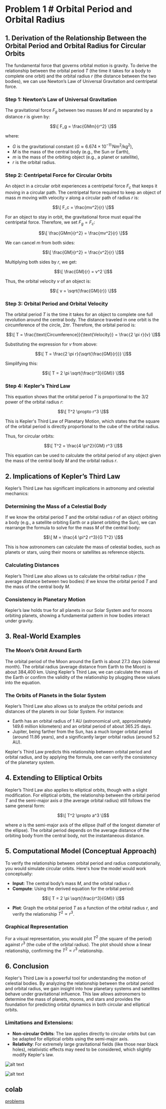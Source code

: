 # Problem 1 # Orbital Period and Orbital Radius

## 1. Derivation of the Relationship Between the Orbital Period and Orbital Radius for Circular Orbits

The fundamental force that governs orbital motion is gravity. To derive the relationship between the orbital period $T$ (the time it takes for a body to complete one orbit) and the orbital radius $r$ (the distance between the two bodies), we can use Newton’s Law of Universal Gravitation and centripetal force.

### Step 1: Newton’s Law of Universal Gravitation
The gravitational force $F_g$ between two masses $M$ and $m$ separated by a distance $r$ is given by:

$$\[
F_g = \frac{GMm}{r^2}
\]$$

where:

- $G$ is the gravitational constant ($G \approx 6.674 \times 10^{-11} \, \text{Nm}^2 / \text{kg}^2$),
- $M$ is the mass of the central body (e.g., the Sun or Earth),
- $m$ is the mass of the orbiting object (e.g., a planet or satellite),
- $r$ is the orbital radius.

### Step 2: Centripetal Force for Circular Orbits
An object in a circular orbit experiences a centripetal force $F_c$ that keeps it moving in a circular path. The centripetal force required to keep an object of mass $m$ moving with velocity $v$ along a circular path of radius $r$ is:

$$\[
F_c = \frac{mv^2}{r}
\]$$

For an object to stay in orbit, the gravitational force must equal the centripetal force. Therefore, we set $F_g = F_c$:

$$\[
\frac{GMm}{r^2} = \frac{mv^2}{r}
\]$$

We can cancel $m$ from both sides:

$$\[
\frac{GM}{r^2} = \frac{v^2}{r}
\]$$

Multiplying both sides by $r$, we get:

$$\[
\frac{GM}{r} = v^2
\]$$

Thus, the orbital velocity $v$ of an object is:

$$\[
v = \sqrt{\frac{GM}{r}}
\]$$

### Step 3: Orbital Period and Orbital Velocity
The orbital period $T$ is the time it takes for an object to complete one full revolution around the central body. The distance traveled in one orbit is the circumference of the circle, $2 \pi r$. Therefore, the orbital period is:

$$\[
T = \frac{\text{Circumference}}{\text{Velocity}} = \frac{2 \pi r}{v}
\]$$

Substituting the expression for $v$ from above:

$$\[
T = \frac{2 \pi r}{\sqrt{\frac{GM}{r}}}
\]$$

Simplifying this:

$$\[
T = 2 \pi \sqrt{\frac{r^3}{GM}}
\]$$

### Step 4: Kepler's Third Law
This equation shows that the orbital period $T$ is proportional to the $3/2$ power of the orbital radius $r$:

$$\[
T^2 \propto r^3
\]$$

This is Kepler's Third Law of Planetary Motion, which states that the square of the orbital period is directly proportional to the cube of the orbital radius.

Thus, for circular orbits:

$$\[
T^2 = \frac{4 \pi^2}{GM} r^3
\]$$

This equation can be used to calculate the orbital period of any object given the mass of the central body $M$ and the orbital radius $r$.

## 2. Implications of Kepler’s Third Law

Kepler’s Third Law has significant implications in astronomy and celestial mechanics:

### Determining the Mass of a Celestial Body
If we know the orbital period $T$ and the orbital radius $r$ of an object orbiting a body (e.g., a satellite orbiting Earth or a planet orbiting the Sun), we can rearrange the formula to solve for the mass $M$ of the central body:

$$\[
M = \frac{4 \pi^2 r^3}{G T^2}
\]$$

This is how astronomers can calculate the mass of celestial bodies, such as planets or stars, using their moons or satellites as reference objects.

### Calculating Distances
Kepler’s Third Law also allows us to calculate the orbital radius $r$ (the average distance between two bodies) if we know the orbital period $T$ and the mass of the central body $M$.

### Consistency in Planetary Motion
Kepler’s law holds true for all planets in our Solar System and for moons orbiting planets, showing a fundamental pattern in how bodies interact under gravity.

## 3. Real-World Examples

### The Moon’s Orbit Around Earth
The orbital period of the Moon around the Earth is about 27.3 days (sidereal month). The orbital radius (average distance from Earth to the Moon) is about 384,400 km. Using Kepler’s Third Law, we can calculate the mass of the Earth or confirm the validity of the relationship by plugging these values into the equation.

### The Orbits of Planets in the Solar System
Kepler’s Third Law also allows us to analyze the orbital periods and distances of the planets in our Solar System. For instance:

- Earth has an orbital radius of 1 AU (astronomical unit, approximately 149.6 million kilometers) and an orbital period of about 365.25 days.
- Jupiter, being farther from the Sun, has a much longer orbital period (around 11.86 years), and a significantly larger orbital radius (around 5.2 AU).

Kepler's Third Law predicts this relationship between orbital period and orbital radius, and by applying the formula, one can verify the consistency of the planetary system.

## 4. Extending to Elliptical Orbits
Kepler’s Third Law also applies to elliptical orbits, though with a slight modification. For elliptical orbits, the relationship between the orbital period $T$ and the semi-major axis $a$ (the average orbital radius) still follows the same general form:

$$\[
T^2 \propto a^3
\]$$

where $a$ is the semi-major axis of the ellipse (half of the longest diameter of the ellipse). The orbital period depends on the average distance of the orbiting body from the central body, not the instantaneous distance.

## 5. Computational Model (Conceptual Approach)

To verify the relationship between orbital period and radius computationally, you would simulate circular orbits. Here's how the model would work conceptually:

- **Input**: The central body’s mass $M$, and the orbital radius $r$.
- **Compute**: Using the derived equation for the orbital period:

$$\[
T = 2 \pi \sqrt{\frac{r^3}{GM}}
\]$$

- **Plot**: Graph the orbital period $T$ as a function of the orbital radius $r$, and verify the relationship $T^2 \propto r^3$.

### Graphical Representation
For a visual representation, you would plot $T^2$ (the square of the period) against $r^3$ (the cube of the orbital radius). The plot should show a linear relationship, confirming the $T^2 \propto r^3$ relationship.

## 6. Conclusion

Kepler's Third Law is a powerful tool for understanding the motion of celestial bodies. By analyzing the relationship between the orbital period and orbital radius, we gain insight into how planetary systems and satellites behave under gravitational influence. This law allows astronomers to determine the mass of planets, moons, and stars and provides the foundation for predicting orbital dynamics in both circular and elliptical orbits.

### Limitations and Extensions:
- **Non-circular Orbits**: The law applies directly to circular orbits but can be adapted for elliptical orbits using the semi-major axis.
- **Relativity**: For extremely large gravitational fields (like those near black holes), relativistic effects may need to be considered, which slightly modify Kepler's law.

![alt text](image.png)

![alt text](image-1.png)

## colab 
[problems](https://colab.research.google.com/drive/1iBWUYRk0QN1CEQ_U9ZlV32IZq9PVSaLw?usp=sharing)

